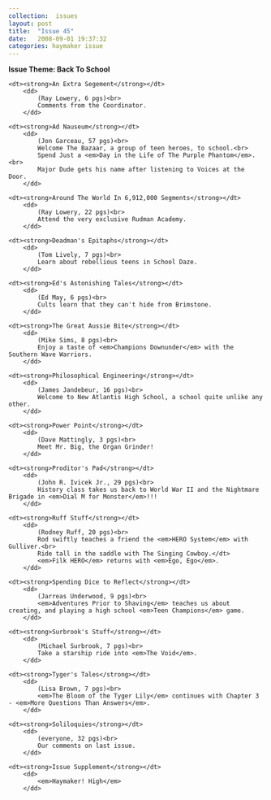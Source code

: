 ```yaml
---
collection:  issues
layout: post
title:  "Issue 45"
date:   2008-09-01 19:37:32
categories: haymaker issue
---
```


<dl>
	<dt class="theme"><strong>Issue Theme: Back To School</theme></strong></dt>

	<dt><strong>An Extra Segement</strong></dt>
		<dd>
		 	(Ray Lowery, 6 pgs)<br>
			Comments from the Coordinator.
		</dd>

	<dt><strong>Ad Nauseum</strong></dt>
		<dd>
		 	(Jon Garceau, 57 pgs)<br>
			Welcome The Bazaar, a group of teen heroes, to school.<br>
			Spend Just a <em>Day in the Life of The Purple Phantom</em>.<br>
			Major Dude gets his name after listening to Voices at the Door.
		</dd>

	<dt><strong>Around The World In 6,912,000 Segments</strong></dt>
		<dd>
		 	(Ray Lowery, 22 pgs)<br>
			Attend the very exclusive Rudman Academy.
		</dd>

	<dt><strong>Deadman's Epitaphs</strong></dt>
		<dd>
		 	(Tom Lively, 7 pgs)<br>
			Learn about rebellious teens in School Daze.
		</dd>

	<dt><strong>Ed's Astonishing Tales</strong></dt>
		<dd>
		 	(Ed May, 6 pgs)<br>
			Cults learn that they can't hide from Brimstone.
		</dd>

	<dt><strong>The Great Aussie Bite</strong></dt>
		<dd>
		 	(Mike Sims, 8 pgs)<br>
			Enjoy a taste of <em>Champions Downunder</em> with the Southern Wave Warriors.
		</dd>

	<dt><strong>Philosophical Engineering</strong></dt>
		<dd>
		 	(James Jandebeur, 16 pgs)<br>
			Welcome to New Atlantis High School, a school quite unlike any other.
		</dd>
	
	<dt><strong>Power Point</strong></dt>
		<dd>
		 	(Dave Mattingly, 3 pgs)<br>
			Meet Mr. Big, the Organ Grinder!
		</dd>

	<dt><strong>Proditor's Pad</strong></dt>
		<dd>
		 	(John R. Ivicek Jr., 29 pgs)<br>
			History class takes us back to World War II and the Nightmare Brigade in <em>Dial M for Monster</em>!!!
		</dd>
	
	<dt><strong>Ruff Stuff</strong></dt>
		<dd>
		 	(Rodney Ruff, 20 pgs)<br>
			Rod swiftly teaches a friend the <em>HERO System</em> with Gulliver.<br>
			Ride tall in the saddle with The Singing Cowboy.</dt>
			<em>Filk HERO</em> returns with <em>Ego, Ego</em>.
		</dd>

	<dt><strong>Spending Dice to Reflect</strong></dt>
		<dd>
		 	(Jarreas Underwood, 9 pgs)<br>
			<em>Adventures Prior to Shaving</em> teaches us about creating, and playing a high school <em>Teen Champions</em> game.
		</dd>

	<dt><strong>Surbrook's Stuff</strong></dt>
		<dd>
		 	(Michael Surbrook, 7 pgs)<br>
			Take a starship ride into <em>The Void</em>.
		</dd>

	<dt><strong>Tyger's Tales</strong></dt>
		<dd>
		 	(Lisa Brown, 7 pgs)<br>
			<em>The Bloom of the Tyger Lily</em> continues with Chapter 3 - <em>More Questions Than Answers</em>.
		</dd>

	<dt><strong>Soliloquies</strong></dt>
		<dd>
		 	(everyone, 32 pgs)<br>
			Our comments on last issue.
		</dd>

	<dt><strong>Issue Supplement</strong></dt>
		<dd>
		 	<em>Haymaker! High</em>
		</dd>
		
</dl>
